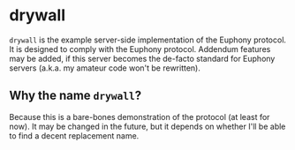 # drywall

``drywall`` is the example server-side implementation of the Euphony protocol. It is designed to comply with the Euphony protocol. Addendum features may be added, if this server becomes the de-facto standard for Euphony servers (a.k.a. my amateur code won't be rewritten).

## Why the name ``drywall``?

Because this is a bare-bones demonstration of the protocol (at least for now). It may be changed in the future, but it depends on whether I'll be able to find a decent replacement name.
